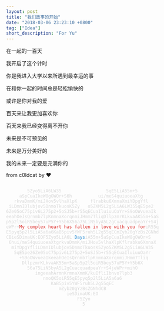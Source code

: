 ```yaml
---
layout: post
title: "我们故事的开始"
date: "2018-03-06 23:23:10 +0800"
tag: ["Idea"]
short_description: "For Yu"
---
```


在一起的一百天

我开启了这个计时

你是我进入大学以来所遇到最幸运的事

在和你一起的时间总是轻松愉快的

或许是你对我的爱

百天来让我更加喜欢你

百天来我已经变得离不开你

未来是不可预见的

未来是万分美好的

我的未来一定要是充满你的

from c0ldcat by ♥

<div class="highlighter-rouge" style="background-color: initial; color: #D9D9D9;"><pre class="highlight">
<code>
        5Zyo5LiA6LW35                 5qE5LiA55m+5
     aSpCuaIkeW8gOWQr+S6h          ui/meS4quiuoeaXtg
   rkvaDmmK/miJHov5vlhaXlpK     flrabku6XmnaXmiYDpgYfl
 iLDmnIDlubjov5DnmoTkuosK5Zy   o5ZKM5L2g5LiA6LW355qE5pe2
6Ze05oC75piv6L275p2+5oSJ5b+r55qECuaIluiuuOaYr+S9oOWvueaIk
eeahOeIsQrnmb7lpKnmnaXorqnmiJHmm7TliqDllpzmrKLkvaAK55m+5aS
p5p2l5oiR5bey57uP5Y+Y5b6X56a75LiN5byA5L2gCuacquadpeaYr+S4j
eWPr+<span style="color: #DC322F;">My complex heart has fallen in love with you for</span>iR55q
E5pyq5p2l5LiA5a6a6KaB5piv5YWF5ruh5L2g55qECmZyb20gYzBsZGNhd
CBieSDimaUK:EOF5Zyo5LiA6L<span style="color: #268BD2;"><span id="100-days"></span> Days</span>iA55m+5aSpCuaIkeW8gOWQr+S
 6hui/meS4quiuoeaXtgrkvaDmmK/miJHov5vlhaXlpKflrabku6XmnaX
  miYDpgYfliLDmnIDlubjov5DnmoTkuosK5Zyo5ZKM5L2g5LiA6LW35
   5qE5pe26Ze05oC75piv6L275p2+5oSJ5b+r55qECuaIluiuuOaYr
     +S9oOWvueaIkeeahOeIsQrnmb7lpKnmnaXorqnmiJHmm7Tliq
      DllpzmrKLkvaAK55m+5aSp5p2l5oiR5bey57uP5Y+Y5b6X
        56a75LiN5byA5L2gCuacquadpeaYr+S4jeWPr+mihO
           ingeeahArmnKrmnaXmmK/kuIfliIbnvo7lpb3
              nmoQK5oiR55qE5pyq5p2l5LiA5a6a6
                 KaB5piv5YWF5ruh5L2g55qEC
                    mZyb20gYzBsZGNhdCB
                       ieSDimaUK:EO
                           F5Zyo
                             5
</code>
</pre></div>

<script>$('#100-days').html(Math.floor((new Date().getTime() - new Date('11/28/2017')) / ( 1000 * 60 * 60 * 24 )))</script>
